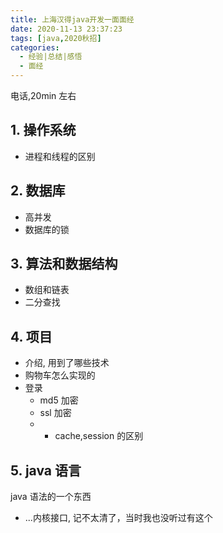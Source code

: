 ```yaml
---
title: 上海汉得java开发一面面经
date: 2020-11-13 23:37:23
tags: [java,2020秋招]
categories:
  - 经验|总结|感悟
  - 面经
---
```


电话,20min 左右

## 1. 操作系统

- 进程和线程的区别

## 2. 数据库

- 高并发
- 数据库的锁

## 3. 算法和数据结构

- 数组和链表
- 二分查找

## 4. 项目

- 介绍, 用到了哪些技术
- 购物车怎么实现的
- 登录
  - md5 加密
  - ssl 加密
  - - cache,session 的区别

## 5. java 语言

java 语法的一个东西

- ...内核接口, 记不太清了，当时我也没听过有这个
